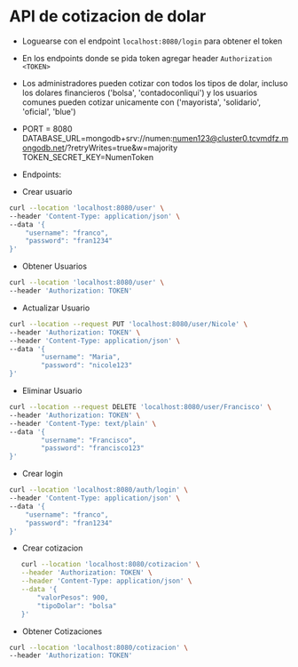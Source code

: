 # API de cotizacion de dolar

* Loguearse con el endpoint `localhost:8080/login` para obtener el token

* En los endpoints donde se pida token agregar header `Authorization <TOKEN>`

* Los administradores pueden cotizar con todos los tipos de dolar, incluso los dolares financieros ('bolsa', 'contadoconliqui') y los usuarios comunes pueden cotizar unicamente con ('mayorista', 'solidario', 'oficial', 'blue')

* PORT = 8080
DATABASE_URL=mongodb+srv://numen:numen123@cluster0.tcvmdfz.mongodb.net/?retryWrites=true&w=majority
TOKEN_SECRET_KEY=NumenToken

* Endpoints:

* Crear usuario
```bash
curl --location 'localhost:8080/user' \
--header 'Content-Type: application/json' \
--data '{
    "username": "franco",
    "password": "fran1234"
}'
```

* Obtener Usuarios

```bash
curl --location 'localhost:8080/user' \
--header 'Authorization: TOKEN'
```

* Actualizar Usuario

```bash
curl --location --request PUT 'localhost:8080/user/Nicole' \
--header 'Authorization: TOKEN' \
--header 'Content-Type: application/json' \
--data '{
        "username": "Maria",
        "password": "nicole123"
}'
```

* Eliminar Usuario

```bash
curl --location --request DELETE 'localhost:8080/user/Francisco' \
--header 'Authorization: TOKEN' \
--header 'Content-Type: text/plain' \
--data '{
        "username": "Francisco",
        "password": "francisco123"
}'
```

* Crear login
```bash
curl --location 'localhost:8080/auth/login' \
--header 'Content-Type: application/json' \
--data '{
    "username": "franco",
    "password": "fran1234"
}'
```

* Crear cotizacion
 ```bash
    curl --location 'localhost:8080/cotizacion' \
    --header 'Authorization: TOKEN' \
    --header 'Content-Type: application/json' \
    --data '{
        "valorPesos": 900,
        "tipoDolar": "bolsa"
    }'
   ```

* Obtener Cotizaciones 

```bash
curl --location 'localhost:8080/cotizacion' \
--header 'Authorization: TOKEN'
```



